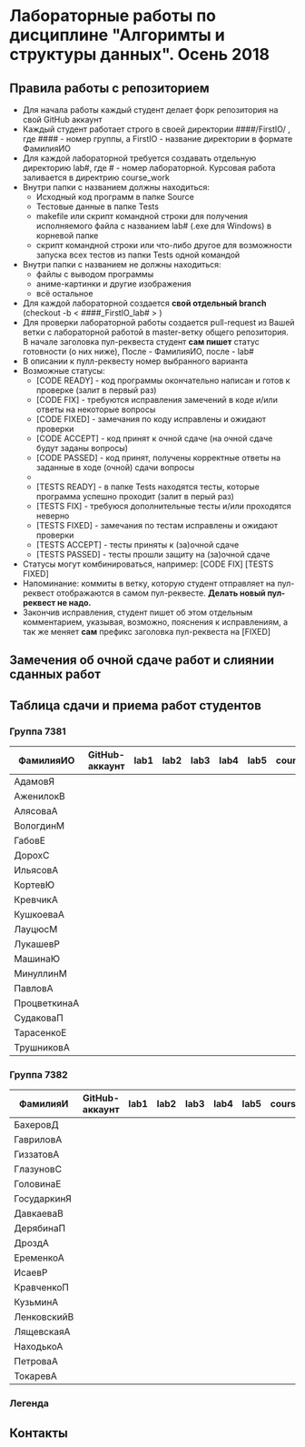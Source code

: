 # Лабораторные работы по дисциплине "Алгоримты и структуры данных". Осень 2018

## Правила работы с репозиторием

- Для начала работы каждый студент делает форк репозитория на свой GitHub аккаунт
- Каждый студент работает строго в своей директории ####/FirstIO/ , где #### - номер группы, а FirstIO - название директории в формате ФамилияИО
- Для каждой лабораторной требуется создавать отдельную директорию lab#, где # - номер лабораторной. Курсовая работа заливается в директрию course_work
- Внутри папки с названием должны находиться:
    * Исходный код программ в папке Source
    * Тестовые данные в папке Tests
    * makefile или скрипт командной строки для получения исполняемого файла с названием lab# (.exe для Windows) в корневой папке
    * скрипт командной строки или что-либо другое для возможности запуска всех тестов из папки Tests одной командой
- Внутри папки с названием не должны находиться:
    * файлы с выводом программы
    * аниме-картинки и другие изображения
    * всё остальное
- Для каждой лабораторной создается **свой отдельный branch** (checkout -b < ####\_FirstIO\_lab# > )
- Для проверки лабораторной работы создается pull-request из Вашей ветки с лабораторной работой в master-ветку общего репозитория. В начале заголовка пул-реквеста студент **сам пишет** статус готовности (о них ниже), После - ФамилияИО, после - lab#
- В описании к пулл-реквесту номер выбранного варианта
- Возможные статусы:
    * [CODE READY]  - код программы окончательно написан и готов к проверке (залит в первый раз)
    * [CODE FIX]    - требуются исправления замечений в коде и/или ответы на некоторые вопросы
    * [CODE FIXED]  - замечания по коду исправлены и ожидают проверки
    * [CODE ACCEPT] - код принят к очной сдаче (на очной сдаче будут заданы вопросы)
    * [CODE PASSED] - код принят, получены корректные ответы на заданные в ходе (очной) сдачи вопросы
    * 
    * [TESTS READY]  - в папке Tests находятся тесты, которые программа успешно проходит (залит в перый раз)
    * [TESTS FIX]    - требуюся дополнительные тесты и/или проходятся неверно
    * [TESTS FIXED]  - замечания по тестам исправлены и ожидают проверки
    * [TESTS ACCEPT] - тесты приняты к (за)очной сдаче
    * [TESTS PASSED] - тесты прошли защиту на (за)очной сдаче
- Статусы могут комбинироваться, например: [CODE FIX] [TESTS FIXED] 
- Напоминание: коммиты в ветку, которую студент отправляет на пул-реквест отображаются в самом пул-реквесте. **Делать новый пул-реквест не надо.**
- Закончив исправления, студент пишет об этом отдельным комментарием, указывая, возможно, пояснения к исправлениям, а так же меняет **сам** префикс заголовка пул-реквеста на [FIXED]

## Замечения об очной сдаче работ и слиянии сданных работ


## Таблица сдачи и приема работ студентов

### Группа 7381

| ФамилияИО    | GitHub-аккаунт | lab1  | lab2  | lab3  | lab4  | lab5  | course_work |
| -------------| ---------------| ----- | ----- | ----- | ----- | ----- | ----------- |
| АдамовЯ      |                |       |       |       |       |       |             | 
| АженилокВ    |                |       |       |       |       |       |             | 
| АлясоваА     |                |       |       |       |       |       |             | 
| ВологдинМ    |                |       |       |       |       |       |             | 
| ГабовЕ       |                |       |       |       |       |       |             | 
| ДорохС       |                |       |       |       |       |       |             | 
| ИльясовА     |                |       |       |       |       |       |             | 
| КортевЮ      |                |       |       |       |       |       |             | 
| КревчикА     |                |       |       |       |       |       |             | 
| КушкоеваА    |                |       |       |       |       |       |             | 
| ЛауцюсМ      |                |       |       |       |       |       |             | 
| ЛукашевР     |                |       |       |       |       |       |             | 
| МашинаЮ      |                |       |       |       |       |       |             | 
| МинуллинМ    |                |       |       |       |       |       |             | 
| ПавловА      |                |       |       |       |       |       |             | 
| ПроцветкинаА |                |       |       |       |       |       |             | 
| СудаковаП    |                |       |       |       |       |       |             | 
| ТарасенкоЕ   |                |       |       |       |       |       |             | 
| ТрушниковА   |                |       |       |       |       |       |             | 


### Группа 7382

| ФамилияИ    | GitHub-аккаунт | lab1  | lab2  | lab3  | lab4  | lab5  | course_work |
| ------------| -------------- | ----- | ----- | ----- | ----- | ----- | ----------- |
| БахеровД    |                |       |       |       |       |       |             | 
| ГавриловА   |                |       |       |       |       |       |             | 
| ГиззатовА   |                |       |       |       |       |       |             | 
| ГлазуновС   |                |       |       |       |       |       |             | 
| ГоловинаЕ   |                |       |       |       |       |       |             | 
| ГосударкинЯ |                |       |       |       |       |       |             | 
| ДавкаеваВ   |                |       |       |       |       |       |             | 
| ДерябинаП   |                |       |       |       |       |       |             | 
| ДроздА      |                |       |       |       |       |       |             | 
| ЕременкоА   |                |       |       |       |       |       |             | 
| ИсаевР      |                |       |       |       |       |       |             | 
| КравченкоП  |                |       |       |       |       |       |             |     
| КузьминА    |                |       |       |       |       |       |             | 
| ЛенковскийВ |                |       |       |       |       |       |             | 
| ЛящевскаяА  |                |       |       |       |       |       |             | 
| НаходькоА   |                |       |       |       |       |       |             | 
| ПетроваА    |                |       |       |       |       |       |             | 
| ТокаревА    |                |       |       |       |       |       |             | 


### Легенда

## Контакты

